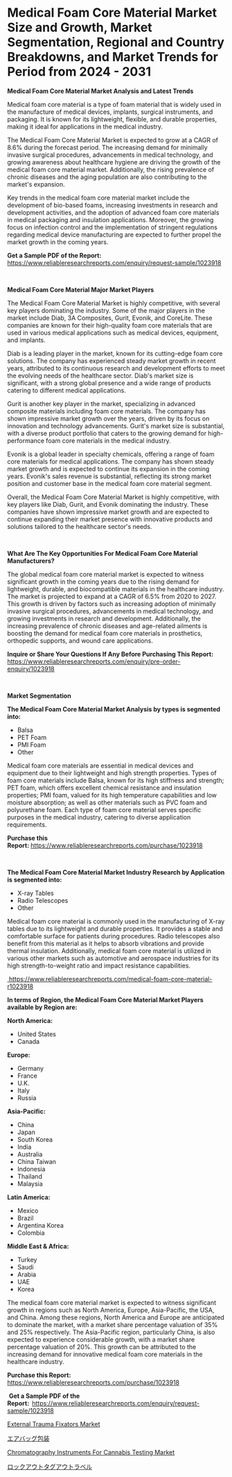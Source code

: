 <p><h1>Medical Foam Core Material Market Size and Growth, Market Segmentation, Regional and Country Breakdowns, and Market Trends for Period from 2024 -  2031</h1></p><p><strong>Medical Foam Core Material Market Analysis and Latest Trends</strong></p>
<p><p>Medical foam core material is a type of foam material that is widely used in the manufacture of medical devices, implants, surgical instruments, and packaging. It is known for its lightweight, flexible, and durable properties, making it ideal for applications in the medical industry.</p><p>The Medical Foam Core Material Market is expected to grow at a CAGR of 8.6% during the forecast period. The increasing demand for minimally invasive surgical procedures, advancements in medical technology, and growing awareness about healthcare hygiene are driving the growth of the medical foam core material market. Additionally, the rising prevalence of chronic diseases and the aging population are also contributing to the market's expansion.</p><p>Key trends in the medical foam core material market include the development of bio-based foams, increasing investments in research and development activities, and the adoption of advanced foam core materials in medical packaging and insulation applications. Moreover, the growing focus on infection control and the implementation of stringent regulations regarding medical device manufacturing are expected to further propel the market growth in the coming years.</p></p>
<p><strong>Get a Sample PDF of the Report:&nbsp;</strong> <a href="https://www.reliableresearchreports.com/enquiry/request-sample/1023918">https://www.reliableresearchreports.com/enquiry/request-sample/1023918</a></p>
<p>&nbsp;</p>
<p><strong>Medical Foam Core Material Major Market Players</strong></p>
<p><p>The Medical Foam Core Material Market is highly competitive, with several key players dominating the industry. Some of the major players in the market include Diab, 3A Composites, Gurit, Evonik, and CoreLite. These companies are known for their high-quality foam core materials that are used in various medical applications such as medical devices, equipment, and implants.</p><p>Diab is a leading player in the market, known for its cutting-edge foam core solutions. The company has experienced steady market growth in recent years, attributed to its continuous research and development efforts to meet the evolving needs of the healthcare sector. Diab's market size is significant, with a strong global presence and a wide range of products catering to different medical applications.</p><p>Gurit is another key player in the market, specializing in advanced composite materials including foam core materials. The company has shown impressive market growth over the years, driven by its focus on innovation and technology advancements. Gurit's market size is substantial, with a diverse product portfolio that caters to the growing demand for high-performance foam core materials in the medical industry.</p><p>Evonik is a global leader in specialty chemicals, offering a range of foam core materials for medical applications. The company has shown steady market growth and is expected to continue its expansion in the coming years. Evonik's sales revenue is substantial, reflecting its strong market position and customer base in the medical foam core material segment.</p><p>Overall, the Medical Foam Core Material Market is highly competitive, with key players like Diab, Gurit, and Evonik dominating the industry. These companies have shown impressive market growth and are expected to continue expanding their market presence with innovative products and solutions tailored to the healthcare sector's needs.</p></p>
<p>&nbsp;</p>
<p><strong>What Are The Key Opportunities For Medical Foam Core Material Manufacturers?</strong></p>
<p><p>The global medical foam core material market is expected to witness significant growth in the coming years due to the rising demand for lightweight, durable, and biocompatible materials in the healthcare industry. The market is projected to expand at a CAGR of 6.5% from 2020 to 2027. This growth is driven by factors such as increasing adoption of minimally invasive surgical procedures, advancements in medical technology, and growing investments in research and development. Additionally, the increasing prevalence of chronic diseases and age-related ailments is boosting the demand for medical foam core materials in prosthetics, orthopedic supports, and wound care applications.</p></p>
<p><strong>Inquire or Share Your Questions If Any Before Purchasing This Report:</strong> <a href="https://www.reliableresearchreports.com/enquiry/pre-order-enquiry/1023918">https://www.reliableresearchreports.com/enquiry/pre-order-enquiry/1023918</a></p>
<p>&nbsp;</p>
<p><strong>Market Segmentation</strong></p>
<p><strong>The Medical Foam Core Material Market Analysis by types is segmented into:</strong></p>
<p><ul><li>Balsa</li><li>PET Foam</li><li>PMI Foam</li><li>Other</li></ul></p>
<p><p>Medical foam core materials are essential in medical devices and equipment due to their lightweight and high strength properties. Types of foam core materials include Balsa, known for its high stiffness and strength; PET foam, which offers excellent chemical resistance and insulation properties; PMI foam, valued for its high temperature capabilities and low moisture absorption; as well as other materials such as PVC foam and polyurethane foam. Each type of foam core material serves specific purposes in the medical industry, catering to diverse application requirements.</p></p>
<p><strong>Purchase this Report:&nbsp;</strong><a href="https://www.reliableresearchreports.com/purchase/1023918">https://www.reliableresearchreports.com/purchase/1023918</a></p>
<p>&nbsp;</p>
<p><strong>The Medical Foam Core Material Market Industry Research by Application is segmented into:</strong></p>
<p><ul><li>X-ray Tables</li><li>Radio Telescopes</li><li>Other</li></ul></p>
<p><p>Medical foam core material is commonly used in the manufacturing of X-ray tables due to its lightweight and durable properties. It provides a stable and comfortable surface for patients during procedures. Radio telescopes also benefit from this material as it helps to absorb vibrations and provide thermal insulation. Additionally, medical foam core material is utilized in various other markets such as automotive and aerospace industries for its high strength-to-weight ratio and impact resistance capabilities.</p></p>
<p><a href="https://www.reliableresearchreports.com/medical-foam-core-material-r1023918">&nbsp;https://www.reliableresearchreports.com/medical-foam-core-material-r1023918</a></p>
<p><strong>In terms of Region, the Medical Foam Core Material Market Players available by Region are:</strong></p>
<p>
    <p> <strong> North America: </strong>
        <ul>
            <li>United States</li>
            <li>Canada</li>
        </ul>
        </p> 
    <p> <strong> Europe: </strong>
        <ul>
            <li>Germany</li>
            <li>France</li>
            <li>U.K.</li>
            <li>Italy</li>
            <li>Russia</li>
        </ul>
        </p> 
    <p> <strong> Asia-Pacific: </strong>
        <ul>
            <li>China</li>
            <li>Japan</li>
            <li>South Korea</li>
            <li>India</li>
            <li>Australia</li>
            <li>China Taiwan</li>
            <li>Indonesia</li>
            <li>Thailand</li>
            <li>Malaysia</li>
        </ul>
        </p> 
    <p> <strong> Latin America: </strong>
        <ul>
            <li>Mexico</li>
            <li>Brazil</li>
            <li>Argentina Korea</li>
            <li>Colombia</li>
        </ul>
        </p> 
    <p> <strong> Middle East & Africa: </strong>
        <ul>
            <li>Turkey</li>
            <li>Saudi</li>
            <li>Arabia</li>
            <li>UAE</li>
            <li>Korea</li>
        </ul>
    </p>
    </p>
<p><p>The medical foam core material market is expected to witness significant growth in regions such as North America, Europe, Asia-Pacific, the USA, and China. Among these regions, North America and Europe are anticipated to dominate the market, with a market share percentage valuation of 35% and 25% respectively. The Asia-Pacific region, particularly China, is also expected to experience considerable growth, with a market share percentage valuation of 20%. This growth can be attributed to the increasing demand for innovative medical foam core materials in the healthcare industry.</p></p>
<p><strong>Purchase this Report: </strong><a href="https://www.reliableresearchreports.com/purchase/1023918">https://www.reliableresearchreports.com/purchase/1023918</a></p>
<p>&nbsp;<strong>Get a Sample PDF of the Report:&nbsp;&nbsp;</strong><a href="https://www.reliableresearchreports.com/enquiry/request-sample/1023918">https://www.reliableresearchreports.com/enquiry/request-sample/1023918</a></p>
<p><strong></strong></p>
<p><p><a href="https://github.com/kulaberyasin52/Market-Research-Report-List-1/blob/main/external-trauma-fixators-market.md">External Trauma Fixators Market</a></p><p><a href="https://github.com/MacyOrn/Market-Research-Report-List-1/blob/main/4395444176122.md">エアバッグ包装</a></p><p><a href="https://github.com/nafiafirdania/Market-Research-Report-List-1/blob/main/chromatography-instruments-for-cannabis-testing-market.md">Chromatography Instruments For Cannabis Testing Market</a></p><p><a href="https://github.com/charm854/Market-Research-Report-List-2/blob/main/2016727176121.md">ロックアウトタグアウトラベル</a></p></p>